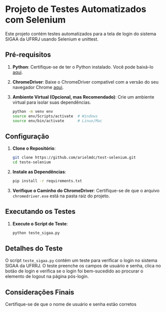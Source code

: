 
# Projeto de Testes Automatizados com Selenium

Este projeto contém testes automatizados para a tela de login do sistema SIGAA da UFRRJ usando Selenium e unittest.


## Pré-requisitos

1. **Python**: Certifique-se de ter o Python instalado. Você pode baixá-lo [aqui](https://www.python.org/downloads/).

2. **ChromeDriver**: Baixe o ChromeDriver compatível com a versão do seu navegador Chrome [aqui](https://sites.google.com/chromium.org/driver/downloads).

3. **Ambiente Virtual (Opcional, mas Recomendado)**: Crie um ambiente virtual para isolar suas dependências.
   ```bash
   python -m venv env
   source env/Scripts/activate  # Windows
   source env/bin/activate      # Linux/Mac
   ```

## Configuração

1. **Clone o Repositório**:
   ```bash
   git clone https://github.com/arielmdc/test-selenium.git
   cd teste-selenium
   ```

2. **Instale as Dependências**:
   ```bash
   pip install -r requirements.txt
   ```

3. **Verifique o Caminho do ChromeDriver**:
   Certifique-se de que o arquivo `chromedriver.exe` está na pasta raiz do projeto.

## Executando os Testes

1. **Execute o Script de Teste**:
   ```bash
   python teste_sigaa.py
   ```

## Detalhes do Teste

O script `teste_sigaa.py` contém um teste para verificar o login no sistema SIGAA da UFRRJ. O teste preenche os campos de usuário e senha, clica no botão de login e verifica se o login foi bem-sucedido ao procurar o elemento de logout na página pós-login.


## Considerações Finais

Certifique-se de que o nome de usuário e senha estão corretos